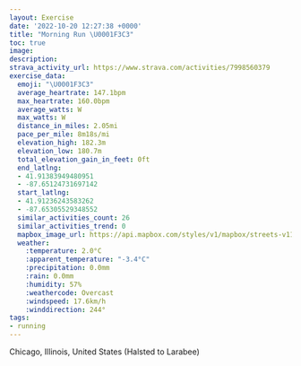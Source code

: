 ```yaml
---
layout: Exercise
date: '2022-10-20 12:27:38 +0000'
title: "Morning Run \U0001F3C3"
toc: true
image:
description:
strava_activity_url: https://www.strava.com/activities/7998560379
exercise_data:
  emoji: "\U0001F3C3"
  average_heartrate: 147.1bpm
  max_heartrate: 160.0bpm
  average_watts: W
  max_watts: W
  distance_in_miles: 2.05mi
  pace_per_mile: 8m18s/mi
  elevation_high: 182.3m
  elevation_low: 180.7m
  total_elevation_gain_in_feet: 0ft
  end_latlng:
  - 41.91383949480951
  - -87.65124731697142
  start_latlng:
  - 41.91236243583262
  - -87.65305529348552
  similar_activities_count: 26
  similar_activities_trend: 0
  mapbox_image_url: https://api.mapbox.com/styles/v1/mapbox/streets-v11/static/path-5+787af2-1.0(sgy~Fll~uOG%7DAD%7DBMiOCmJI%7BMAMGEqBDOAEKEcSEgACuDKsAIqMGsD%3FqBE%7BBBN%40rDBnAAnCHlJAvBJ%60ABdAHbANbWDd%40DFt%40Eb%40%3FJF%40FHzLHfT),pin-s-s+e5b22e(-87.65143,41.9137),pin-s-f+89ae00(-87.64934999999998,41.91387)/auto/800x800?access_token=pk.eyJ1Ijoiam9zaGJlY2ttYW4iLCJhIjoiY205eWR2aDd1MWZ6djJrbXc4a3M0bWZleiJ9.XiG9OWkNcZk2QzjJbxLB4A
  weather:
    :temperature: 2.0°C
    :apparent_temperature: "-3.4°C"
    :precipitation: 0.0mm
    :rain: 0.0mm
    :humidity: 57%
    :weathercode: Overcast
    :windspeed: 17.6km/h
    :winddirection: 244°
tags:
- running
---
```

Chicago, Illinois, United States (Halsted to Larabee)
